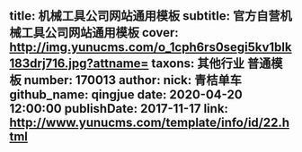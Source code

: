 title: 机械工具公司网站通用模板
subtitle: 官方自营机械工具公司网站通用模板
cover: http://img.yunucms.com/o_1cph6rs0segi5kv1blk183drj716.jpg?attname=
taxons: 其他行业 普通模板
number: 170013
author:
  nick: 青桔单车
  github_name: qingjue
date: 2020-04-20 12:00:00
publishDate: 2017-11-17
link: http://www.yunucms.com/template/info/id/22.html
---